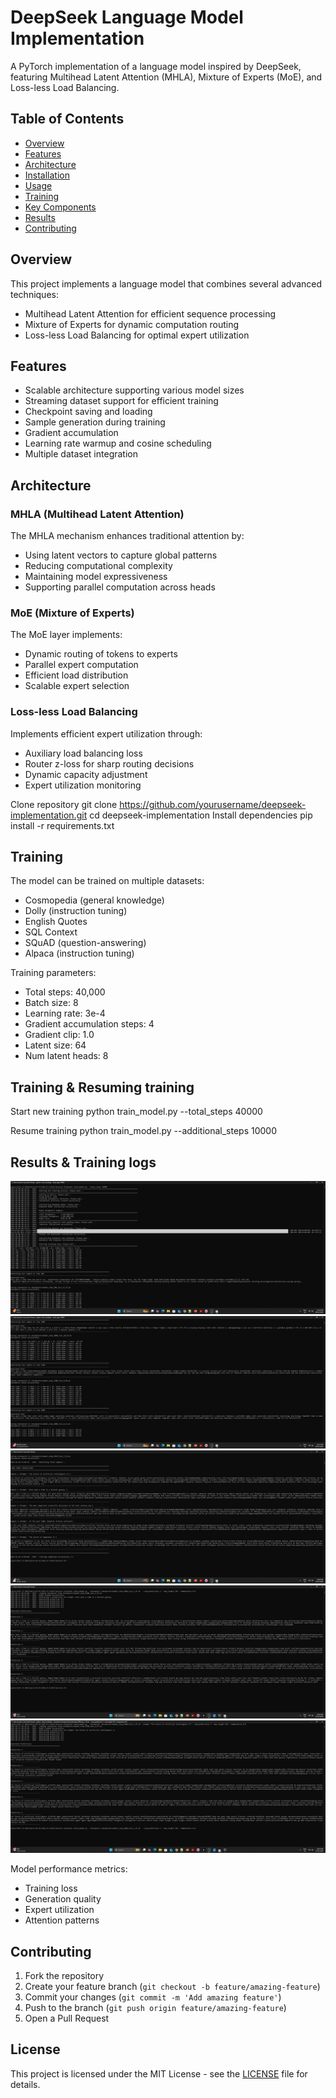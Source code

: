 # DeepSeek Language Model Implementation

A PyTorch implementation of a language model inspired by DeepSeek, featuring Multihead Latent Attention (MHLA), Mixture of Experts (MoE), and Loss-less Load Balancing.

## Table of Contents
- [Overview](#overview)
- [Features](#features)
- [Architecture](#architecture)
- [Installation](#installation)
- [Usage](#usage)
- [Training](#training)
- [Key Components](#key-components)
- [Results](#results)
- [Contributing](#contributing)

## Overview

This project implements a language model that combines several advanced techniques:
- Multihead Latent Attention for efficient sequence processing
- Mixture of Experts for dynamic computation routing
- Loss-less Load Balancing for optimal expert utilization

## Features

- Scalable architecture supporting various model sizes
- Streaming dataset support for efficient training
- Checkpoint saving and loading
- Sample generation during training
- Gradient accumulation
- Learning rate warmup and cosine scheduling
- Multiple dataset integration

## Architecture

### MHLA (Multihead Latent Attention)
The MHLA mechanism enhances traditional attention by:
- Using latent vectors to capture global patterns
- Reducing computational complexity
- Maintaining model expressiveness
- Supporting parallel computation across heads

### MoE (Mixture of Experts)
The MoE layer implements:
- Dynamic routing of tokens to experts
- Parallel expert computation
- Efficient load distribution
- Scalable expert selection

### Loss-less Load Balancing
Implements efficient expert utilization through:
- Auxiliary load balancing loss
- Router z-loss for sharp routing decisions
- Dynamic capacity adjustment
- Expert utilization monitoring

Clone repository
git clone https://github.com/yourusername/deepseek-implementation.git
cd deepseek-implementation
Install dependencies
pip install -r requirements.txt

## Training

The model can be trained on multiple datasets:
- Cosmopedia (general knowledge)
- Dolly (instruction tuning)
- English Quotes
- SQL Context
- SQuAD (question-answering)
- Alpaca (instruction tuning)

Training parameters:
- Total steps: 40,000
- Batch size: 8
- Learning rate: 3e-4
- Gradient accumulation steps: 4
- Gradient clip: 1.0
- Latent size: 64
- Num latent heads: 8

## Training & Resuming training

Start new training
python train_model.py --total_steps 40000

Resume training
python train_model.py --additional_steps 10000

## Results & Training logs

![Training Log-1](images/train_scr13.png)
![Training Log-2](images/train_scr14.png)
![Final predictions](images/train_scr22.png)
![Sample Prediction 1](images/train_scr4_pred.png)
![Sample Prediction 2](images/train_scr5_pred.png)

Model performance metrics:
- Training loss
- Generation quality
- Expert utilization
- Attention patterns

## Contributing

1. Fork the repository
2. Create your feature branch (`git checkout -b feature/amazing-feature`)
3. Commit your changes (`git commit -m 'Add amazing feature'`)
4. Push to the branch (`git push origin feature/amazing-feature`)
5. Open a Pull Request

## License

This project is licensed under the MIT License - see the [LICENSE](LICENSE) file for details.